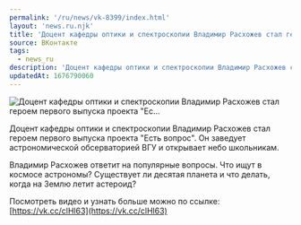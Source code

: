 ```yaml
---
permalink: '/ru/news/vk-8399/index.html'
layout: 'news.ru.njk'
title: 'Доцент кафедры оптики и спектроскопии Владимир Расхожев стал героем первого выпуска проекта "Ес…'
source: ВКонтакте
tags:
  - news_ru
description: 'Доцент кафедры оптики и спектроскопии Владимир Расхожев стал героем первого выпуска проекта "Ес…'
updatedAt: 1676790060
---
```

![Доцент кафедры оптики и спектроскопии Владимир Расхожев стал героем первого выпуска проекта "Ес…](https://sun9-74.userapi.com/impg/cCer-bgrie-5wx0_xgK7RT4tAUSq1tgJgBg8Qg/ZeSf3MAbhGM.jpg?size=1080x590&quality=96&sign=bd608e251cdac14f627a48c2cde3b45f&c_uniq_tag=fmyRWzrz97o2ZP703uxb6FGu_uE-8Va16Qx9NeKCZzY&type=album)

Доцент кафедры оптики и спектроскопии Владимир Расхожев стал героем первого выпуска проекта "Есть вопрос". Он заведует астрономической обсерваторией ВГУ и открывает небо школьникам.

Владимир Расхожев ответит на популярные вопросы. Что ищут в космосе астрономы? Существует ли десятая планета и что делать, когда на Землю летит астероид?

Посмотреть видео и узнать больше можно по ссылке: [https://vk.cc/clHl63](https://vk.cc/clHl63)
